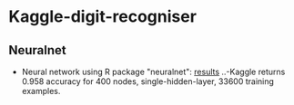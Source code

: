 # Kaggle-digit-recogniser

## Neuralnet
* Neural network using R package "neuralnet": [results](http://htmlpreview.github.com/?https://github.com/dinoleekl/Kaggle-digit-recogniser/blob/master/simplePrediction.html)
..-Kaggle returns 0.958 accuracy for 400 nodes, single-hidden-layer, 33600 training examples.
